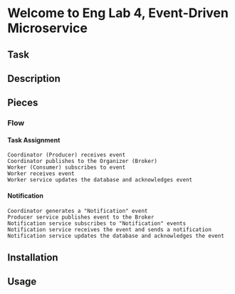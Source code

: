 # Welcome to Eng Lab 4, Event-Driven Microservice


## Task

## Description


## Pieces

### Flow
#### Task Assignment
    Coordinator (Producer) receives event
    Coordinator publishes to the Organizer (Broker)
    Worker (Consumer) subscribes to event
    Worker receives event
    Worker service updates the database and acknowledges event

#### Notification
    Coordinator generates a "Notification" event
    Producer service publishes event to the Broker
    Notification service subscribes to "Notification" events
    Notification service receives the event and sends a notification
    Notification service updates the database and acknowledges the event

####


## Installation

## Usage